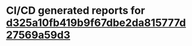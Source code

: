 # CI/CD generated reports for [d325a10fb419b9f67dbe2da815777d27569a59d3](https://github.com/hydephp/develop/commit/d325a10fb419b9f67dbe2da815777d27569a59d3)
